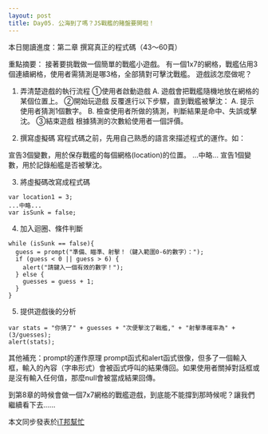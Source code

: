 ```yaml
---
layout: post
title: Day05. 公海到了嗎？JS戰艦的賭盤要開啦！
---
```

本日閱讀進度：第二章 撰寫真正的程式碼（43～60頁）

重點摘要：
接著要挑戰做一個簡單的戰艦小遊戲。
有一個1x7的網格，戰艦佔用3個連續網格，使用者需猜測是哪3格，全部猜對可擊沈戰艦。
遊戲該怎麼做呢？

<!-- more -->

1. 弄清楚遊戲的執行流程
  ①使用者啟動遊戲
    A. 遊戲會把戰艦隨機地放在網格的某個位置上。
  ②開始玩遊戲
    反覆進行以下步驟，直到戰艦被擊沈：
    A. 提示使用者猜測1個數字。
    B. 檢查使用者所做的猜測，判斷結果是命中、失誤或擊沈。
  ③結束遊戲
    根據猜測的次數給使用者一個評價。

2. 撰寫虛擬碼
  寫程式碼之前，先用自己熟悉的語言來描述程式的運作。如：
  
  宣告3個變數，用於保存戰艦的每個網格(location)的位置。
  ...中略...
  宣告1個變數，用於記錄船艦是否被擊沈。

3. 將虛擬碼改寫成程式碼
  ```
  var location1 = 3;
  ...中略...
  var isSunk = false;
  ```

4. 加入迴圈、條件判斷
  ```
  while (isSunk == false){
    guess = prompt("準備、瞄準、射擊！（鍵入範圍0-6的數字）：");
    if (guess < 0 || guess > 6) {
      alert("請鍵入一個有效的數字！");
    } else {
      guesses = guess + 1;
    }
  }
  ```
  
5. 提供遊戲後的分析
  ```
  var stats = "你猜了" + guesses + "次便擊沈了戰艦," + "射擊準確率為" + (3/guesses);
  alert(stats);
  ```

其他補充：prompt的運作原理
prompt函式和alert函式很像，但多了一個輸入框，輸入的內容（字串形式）會被函式呼叫的結果傳回。如果使用者關掉對話框或是沒有輸入任何值，那麼null會被當成結果回傳。

到第8章的時候會做一個7x7網格的戰艦遊戲，到底能不能撐到那時候呢？讓我們繼續看下去......

本文同步發表於[iT邦幫忙](https://ithelp.ithome.com.tw/articles/10218238)